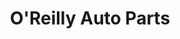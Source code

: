 ---
title: "O'Reilly Auto Parts"
url: /phoenix/oreilly-auto-parts-east-chandler-boulevard/
shop: Autoteile
---